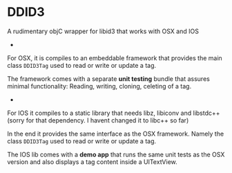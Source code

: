 DDID3
=====

A rudimentary objC wrapper for libid3 that works with OSX and IOS

-
For OSX, it is compiles to an embeddable framework that provides the main class `DDID3Tag` used to read or write or update a tag.

The framework comes with a separate **unit testing** bundle that assures minimal functionality: Reading, writing, cloning, celeting of a tag.

-

For IOS it compiles to a static library that needs libz, libiconv and libstdc++ (sorry for that dependency. I havent changed it to libc++ so far)

In the end it provides the same interface as the OSX framework. Namely the class `DDID3Tag` used to read or write or update a tag.

The IOS lib comes with a **demo app** that runs the same unit tests as the OSX version and also displays a tag content inside a UITextView.